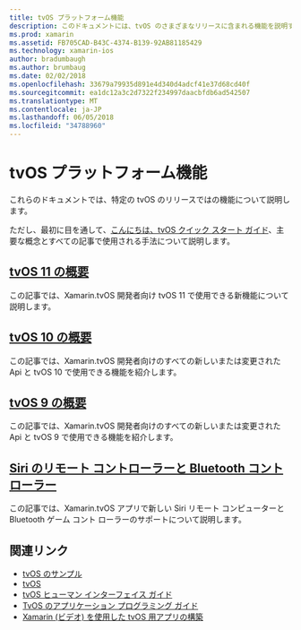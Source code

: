 ```yaml
---
title: tvOS プラットフォーム機能
description: このドキュメントには、tvOS のさまざまなリリースに含まれる機能を説明する記事へのリンクがします。 Siri のリモート コンピューターと Bluetooth コント ローラーを説明するドキュメントにもリンクします。
ms.prod: xamarin
ms.assetid: FB705CAD-B43C-4374-B139-92AB81185429
ms.technology: xamarin-ios
author: bradumbaugh
ms.author: brumbaug
ms.date: 02/02/2018
ms.openlocfilehash: 33679a79935d891e4d340d4adcf41e37d68cd40f
ms.sourcegitcommit: ea1dc12a3c2d7322f234997daacbfdb6ad542507
ms.translationtype: MT
ms.contentlocale: ja-JP
ms.lasthandoff: 06/05/2018
ms.locfileid: "34788960"
---
```

# <a name="tvos-platform-features"></a>tvOS プラットフォーム機能

これらのドキュメントでは、特定の tvOS のリリースではの機能について説明します。

ただし、最初に目を通して、[こんにちは、tvOS クイック スタート ガイド](~/ios/tvos/get-started/hello-tvos.md)、主要な概念とすべての記事で使用される手法について説明します。

## <a name="introduction-to-tvos-11iostvosplatformintroduction-to-tvos11md"></a>[tvOS 11 の概要](~/ios/tvos/platform/introduction-to-tvos11.md)

この記事では、Xamarin.tvOS 開発者向け tvOS 11 で使用できる新機能について説明します。

## <a name="introduction-to-tvos-10iostvosplatformintroduction-to-tvos10indexmd"></a>[tvOS 10 の概要](~/ios/tvos/platform/introduction-to-tvos10/index.md)

この記事では、Xamarin.tvOS 開発者向けのすべての新しいまたは変更された Api と tvOS 10 で使用できる機能を紹介します。

## <a name="introduction-to-tvos-9iostvosplatformtvos9md"></a>[tvOS 9 の概要](~/ios/tvos/platform/tvos9.md)

この記事では、Xamarin.tvOS 開発者向けのすべての新しいまたは変更された Api と tvOS 9 で使用できる機能を紹介します。

## <a name="siri-remote-and-bluetooth-controllersiostvosplatformremote-bluetoothmd"></a>[Siri のリモート コントローラーと Bluetooth コントローラー](~/ios/tvos/platform/remote-bluetooth.md)

この記事では、Xamarin.tvOS アプリで新しい Siri リモート コンピューターと Bluetooth ゲーム コント ローラーのサポートについて説明します。

## <a name="related-links"></a>関連リンク

- [tvOS のサンプル](https://developer.xamarin.com/samples/tvos/all/)
- [tvOS](https://developer.apple.com/tvos/)
- [tvOS ヒューマン インターフェイス ガイド](https://developer.apple.com/tvos/human-interface-guidelines/)
- [TvOS のアプリケーション プログラミング ガイド](https://developer.apple.com/library/prerelease/tvos/documentation/General/Conceptual/AppleTV_PG/)
- [Xamarin (ビデオ) を使用した tvOS 用アプリの構築](https://university.xamarin.com/lightninglectures/tvos-with-xamarin)
